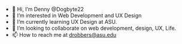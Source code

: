 - 👋 Hi, I’m Denny @Dogbyte22
- 👀 I’m interested in Web Development and UX Design
- 🌱 I’m currently learning UX Design at ASU.
- 💞️ I’m looking to collaborate on web development, design, UX, Life.
- 📫 How to reach me at drobbers@asu.edu 

<!---
Dogbyte22/Dogbyte22 is a ✨ special ✨ repository because its `README.md` (this file) appears on your GitHub profile.
You can click the Preview link to take a look at your changes.
--->

